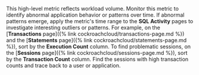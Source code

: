 This high-level metric reflects workload volume. Monitor this metric to identify abnormal application behavior or patterns over time. If abnormal patterns emerge, apply the metric's time range to the <b>SQL Activity</b> pages to investigate interesting outliers or patterns. For example, on the [<b>Transactions</b> page]({% link cockroachcloud/transactions-page.md %}) and the [<b>Statements</b> page]({% link cockroachcloud/statements-page.md %}), sort by the <b>Execution Count</b> column. To find problematic sessions, on the [<b>Sessions</b> page]({% link cockroachcloud/sessions-page.md %}), sort by the <b>Transaction Count</b> column. Find the sessions with high transaction counts and trace back to a user or application.